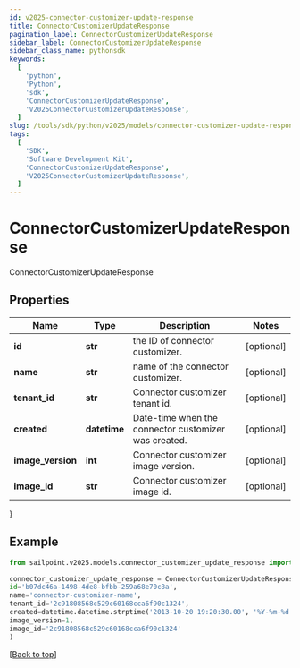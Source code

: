 ```yaml
---
id: v2025-connector-customizer-update-response
title: ConnectorCustomizerUpdateResponse
pagination_label: ConnectorCustomizerUpdateResponse
sidebar_label: ConnectorCustomizerUpdateResponse
sidebar_class_name: pythonsdk
keywords:
  [
    'python',
    'Python',
    'sdk',
    'ConnectorCustomizerUpdateResponse',
    'V2025ConnectorCustomizerUpdateResponse',
  ]
slug: /tools/sdk/python/v2025/models/connector-customizer-update-response
tags:
  [
    'SDK',
    'Software Development Kit',
    'ConnectorCustomizerUpdateResponse',
    'V2025ConnectorCustomizerUpdateResponse',
  ]
---
```


# ConnectorCustomizerUpdateResponse

ConnectorCustomizerUpdateResponse

## Properties

| Name | Type | Description | Notes |
| --- | --- | --- | --- |
| **id** | **str** | the ID of connector customizer. | [optional] |
| **name** | **str** | name of the connector customizer. | [optional] |
| **tenant_id** | **str** | Connector customizer tenant id. | [optional] |
| **created** | **datetime** | Date-time when the connector customizer was created. | [optional] |
| **image_version** | **int** | Connector customizer image version. | [optional] |
| **image_id** | **str** | Connector customizer image id. | [optional] |

}

## Example

```python
from sailpoint.v2025.models.connector_customizer_update_response import ConnectorCustomizerUpdateResponse

connector_customizer_update_response = ConnectorCustomizerUpdateResponse(
id='b07dc46a-1498-4de8-bfbb-259a68e70c8a',
name='connector-customizer-name',
tenant_id='2c91808568c529c60168cca6f90c1324',
created=datetime.datetime.strptime('2013-10-20 19:20:30.00', '%Y-%m-%d %H:%M:%S.%f'),
image_version=1,
image_id='2c91808568c529c60168cca6f90c1324'
)

```

[[Back to top]](#)
